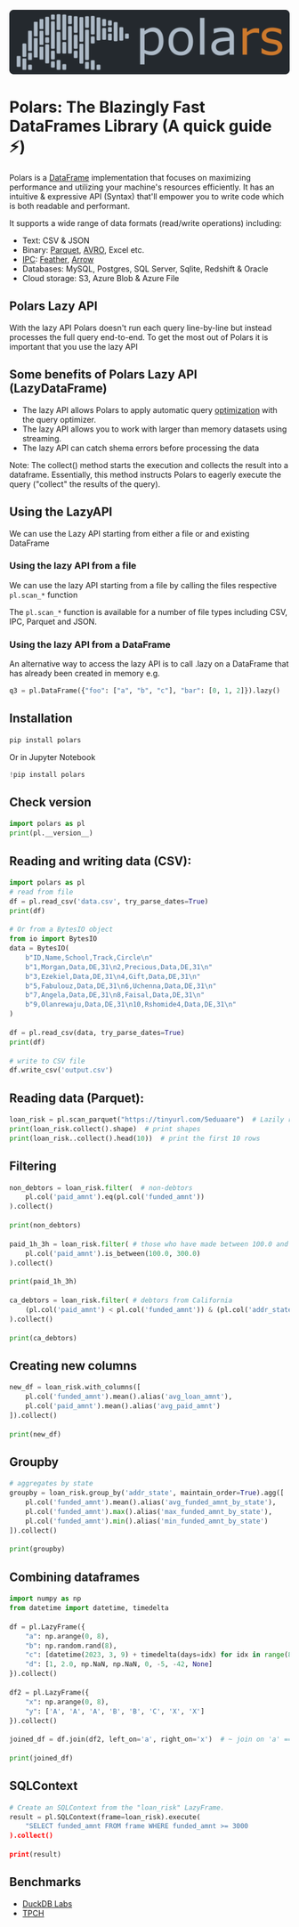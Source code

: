 ![Polars](https://raw.githubusercontent.com/pola-rs/polars-static/master/logos/polars_github_logo_rect_dark_name.svg)
# Polars: The Blazingly Fast DataFrames Library (A quick guide ⚡)
Polars is a [DataFrame](https://en.wikipedia.org/wiki/Dataframe "A DataFrame is a 2-dimensional data structure that is useful for data manipulation and analysis.") implementation that focuses on maximizing performance
and utilizing your machine's resources efficiently. It has an intuitive & expressive API (Syntax) that'll empower you to write code which is both readable and performant.

It supports a wide range of data formats (read/write operations) including:
- Text: CSV & JSON
- Binary: [Parquet](https://en.wikipedia.org/wiki/Apache_Parquet "Parquet is a column-oriented data storage format"), [AVRO](https://en.wikipedia.org/wiki/Apache_Avro "Avro is a row-based data serialization format/system"), Excel etc.
- [IPC](https://en.wikipedia.org/wiki/Inter-process_communication "inter-process communication (IPC), are the mechanisms provided by an operating system for processes to manage shared data."): [Feather](https://arrow.apache.org/docs/python/feather.html "Feather is a portable file format for storing Arrow tables or data frames (from languages like Python or R) that utilizes the Arrow IPC format internally."), [Arrow](https://arrow.apache.org/docs/format/Columnar.html "The “Arrow Columnar Format” includes a language-agnostic in-memory data structure specification, a protocol for serialization and generic data transport. Arrow defines an inter-process communication (IPC) mechanism to transfer a collection of Arrow columnar arrays (called a “record batch”)")
- Databases: MySQL, Postgres, SQL Server, Sqlite, Redshift & Oracle
- Cloud storage: S3, Azure Blob & Azure File

## Polars Lazy API
With the lazy API Polars doesn't run each query line-by-line but instead processes the full query end-to-end.
To get the most out of Polars it is important that you use the lazy API

## Some benefits of Polars Lazy API (LazyDataFrame)
- The lazy API allows Polars to apply automatic query [optimization](https://docs.pola.rs/user-guide/lazy/optimizations/) with the query optimizer.
- The lazy API allows you to work with larger than memory datasets using streaming.
- The lazy API can catch shema errors before processing the data


Note: The collect() method starts the execution and collects the result into a dataframe. Essentially, this method instructs Polars to eagerly execute the query ("collect" the results of the query).

## Using the LazyAPI
We can use the Lazy API starting from either a file or and existing DataFrame

### Using the lazy API from a file
We can use the lazy API starting from a file by calling the files respective ```pl.scan_*``` function

The ```pl.scan_*``` function is available for a number of file types including CSV, IPC, Parquet and JSON.

### Using the lazy API from a DataFrame
An alternative way to access the lazy API is to call .lazy on a DataFrame that has already been created in memory e.g.
```python
q3 = pl.DataFrame({"foo": ["a", "b", "c"], "bar": [0, 1, 2]}).lazy()
```


## Installation
```python
pip install polars
```
Or in Jupyter Notebook
```python
!pip install polars
```

## Check version
```python
import polars as pl
print(pl.__version__)
```

## Reading and writing data (CSV):
```python
import polars as pl
# read from file
df = pl.read_csv('data.csv', try_parse_dates=True)
print(df)

# Or from a BytesIO object
from io import BytesIO
data = BytesIO(
    b"ID,Name,School,Track,Circle\n"
    b"1,Morgan,Data,DE,31\n2,Precious,Data,DE,31\n"
    b"3,Ezekiel,Data,DE,31\n4,Gift,Data,DE,31\n"
    b"5,Fabulouz,Data,DE,31\n6,Uchenna,Data,DE,31\n"
    b"7,Angela,Data,DE,31\n8,Faisal,Data,DE,31\n"
    b"9,Olanrewaju,Data,DE,31\n10,Rshomide4,Data,DE,31\n"
)

df = pl.read_csv(data, try_parse_dates=True)
print(df)

# write to CSV file
df.write_csv('output.csv')

```

## Reading data (Parquet):
```python
loan_risk = pl.scan_parquet("https://tinyurl.com/5eduaare")  # Lazily read remote parquet file
print(loan_risk.collect().shape)  # print shapes
print(loan_risk..collect().head(10))  # print the first 10 rows
```

## Filtering
```python
non_debtors = loan_risk.filter(  # non-debtors
    pl.col('paid_amnt').eq(pl.col('funded_amnt'))
).collect()

print(non_debtors)

paid_1h_3h = loan_risk.filter( # those who have made between 100.0 and 300.0 in loan repayments
    pl.col('paid_amnt').is_between(100.0, 300.0)
).collect()

print(paid_1h_3h)

ca_debtors = loan_risk.filter( # debtors from California
    (pl.col('paid_amnt') < pl.col('funded_amnt')) & (pl.col('addr_state') == 'CA')
).collect()

print(ca_debtors)
```

## Creating new columns
```python
new_df = loan_risk.with_columns([
    pl.col('funded_amnt').mean().alias('avg_loan_amnt'),
    pl.col('paid_amnt').mean().alias('avg_paid_amnt')
]).collect()

print(new_df)
```

## Groupby
```python
# aggregates by state
groupby = loan_risk.group_by('addr_state', maintain_order=True).agg([
    pl.col('funded_amnt').mean().alias('avg_funded_amnt_by_state'),
    pl.col('funded_amnt').max().alias('max_funded_amnt_by_state'),
    pl.col('funded_amnt').min().alias('min_funded_amnt_by_state')
]).collect()

print(groupby)
```

## Combining dataframes
```python
import numpy as np
from datetime import datetime, timedelta

df = pl.LazyFrame({
    "a": np.arange(0, 8),
    "b": np.random.rand(8),
    "c": [datetime(2023, 3, 9) + timedelta(days=idx) for idx in range(8)],
    "d": [1, 2.0, np.NaN, np.NaN, 0, -5, -42, None]
}).collect()

df2 = pl.LazyFrame({
    "x": np.arange(0, 8),
    "y": ['A', 'A', 'A', 'B', 'B', 'C', 'X', 'X']
}).collect()

joined_df = df.join(df2, left_on='a', right_on='x')  # ~ join on 'a' == 'x'

print(joined_df)
```

## SQLContext
```python
# Create an SQLContext from the "loan_risk" LazyFrame.
result = pl.SQLContext(frame=loan_risk).execute(
    "SELECT funded_amnt FROM frame WHERE funded_amnt >= 3000
).collect()

print(result)
```

## Benchmarks
- [DuckDB Labs](https://duckdblabs.github.io/db-benchmark/)
- [TPCH](https://pola.rs/posts/benchmarks/)